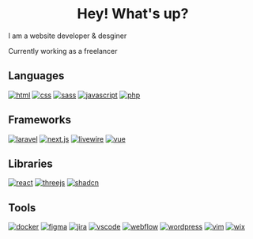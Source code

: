 <h1 align="center"> Hey! What's up? </h1>
<!-- <img style="width: 30px; height: 30px" src="https://raw.githubusercontent.com/r-ayaay/r-ayaay/main/wave.gif" > -->
I am a website developer & desginer

Currently working as a freelancer

## Languages
[![html](http://img.shields.io/badge/-html-E34F26?style=for-the-badge&logo=html5&logoColor=white)]()
[![css](http://img.shields.io/badge/-css-1572B6?style=for-the-badge&logo=css3&logoColor=white)]()
[![sass](http://img.shields.io/badge/-sass-CC6699?style=for-the-badge&logo=sass&logoColor=white)]()
[![javascript](https://img.shields.io/badge/-javascript-gold?style=for-the-badge&logo=javascript&logoColor=black)]()
[![php](http://img.shields.io/badge/-php-777BB4?style=for-the-badge&logo=php&logoColor=white)]()

## Frameworks 
[![laravel](http://img.shields.io/badge/-laravel-171923?style=for-the-badge&logo=laravel)]()
[![next.js](http://img.shields.io/badge/-next.js-black?style=for-the-badge&logo=nextdotjs&logoColor=white)]()
[![livewire](http://img.shields.io/badge/-livewire-4E56A6?style=for-the-badge&logo=livewire&logoColor=pink)]()
[![vue](http://img.shields.io/badge/-vue-3a4f63?style=for-the-badge&logo=vuedotjs&logoColor=#4FC08D)]()

## Libraries
[![react](http://img.shields.io/badge/-react-61DAFB?style=for-the-badge&logo=react&logoColor=black)]()
[![threejs](http://img.shields.io/badge/-three.js-black?style=for-the-badge&logo=threedotjs&logoColor=white)]()
[![shadcn](http://img.shields.io/badge/-shadcn/ui-black?style=for-the-badge&logo=shadcnui&logoColor=white)]()

## Tools
[![docker](http://img.shields.io/badge/-docker-2496ED?style=for-the-badge&logo=docker&logoColor=white)]()
[![figma](http://img.shields.io/badge/-figma-F24E1E?style=for-the-badge&logo=figma&logoColor=white)]()
[![jira](http://img.shields.io/badge/-jira-white?style=for-the-badge&logo=jirasoftware&logoColor=0052CC)]()
[![vscode](http://img.shields.io/badge/-vs%20code-white?style=for-the-badge&logo=visualstudiocode&logoColor=007ACC)]()
[![webflow](http://img.shields.io/badge/-webflow-146EF5?style=for-the-badge&logo=webflow&logoColor=white)]()
[![wordpress](http://img.shields.io/badge/-wordpress-21759B?style=for-the-badge&logo=wordpress&logoColor=white)]()
[![vim](http://img.shields.io/badge/-vim-0C6EFC?style=for-the-badge&logo=vim&logoColor=white)]()
[![wix](http://img.shields.io/badge/-wix-0C6EFC?style=for-the-badge&logo=wix&logoColor=white)]()
<!--
**r-ayaay/r-ayaay** is a ✨ _special_ ✨ repository because its `README.md` (this file) appears on your GitHub profile.

Here are some ideas to get you started:

- 🔭 I’m currently working on ...
- 🌱 I’m currently learning ...
- 👯 I’m looking to collaborate on ...
- 🤔 I’m looking for help with ...
- 💬 Ask me about ...
- 📫 How to reach me: ...
- 😄 Pronouns: ...
- ⚡ Fun fact: ...
-->
